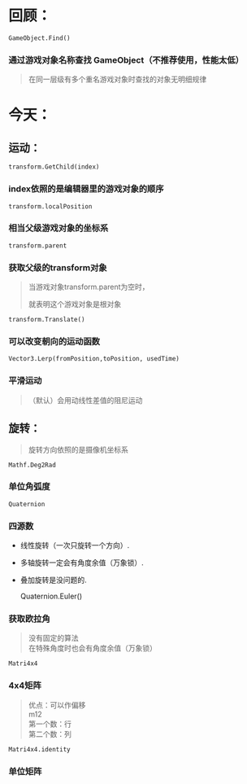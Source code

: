 回顾：
===============================
```C-sharp
GameObject.Find()
```
### 通过游戏对象名称查找 GameObject（不推荐使用，性能太低）
>在同一层级有多个重名游戏对象时查找的对象无明细规律

今天：
===============================

运动：
-------------------------------
	transform.GetChild(index)
### index依照的是编辑器里的游戏对象的顺序

	transform.localPosition
### 相当父级游戏对象的坐标系

	transform.parent
### 获取父级的transform对象
>当游戏对象transform.parent为空时，
>
>就表明这个游戏对象是根对象	

	transform.Translate()
### 可以改变朝向的运动函数

	Vector3.Lerp(fromPosition,toPosition, usedTime)
### 平滑运动<br/>
>（默认）会用动线性差值的阻尼运动

旋转：
------------------------------
>旋转方向依照的是摄像机坐标系

	Mathf.Deg2Rad
### 单位角弧度

	Quaternion 
### 四源数
* 线性旋转（一次只旋转一个方向）.
* 多轴旋转一定会有角度余值（万象锁）.
* 叠加旋转是没问题的.


	Quaternion.Euler()
### 获取欧拉角
>没有固定的算法<br/>
>在特殊角度时也会有角度余值（万象锁）

	Matri4x4
### 4x4矩阵
>优点：可以作偏移<br/>
> m12<br/>
>第一个数：行<br/>
>第二个数：列<br/>

	Matri4x4.identity
### 单位矩阵

	
	
	
	
	
	

	




	

	


	
	
